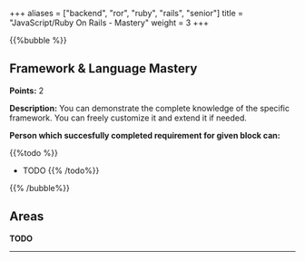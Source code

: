+++
aliases = ["backend", "ror", "ruby", "rails", "senior"]
title = "JavaScript/Ruby On Rails - Mastery"
weight = 3
+++

{{%bubble %}}

## Framework & Language Mastery

**Points:** 2 

**Description:** You can demonstrate the complete knowledge of the specific framework. You can freely customize it and extend it if needed.

**Person which succesfully completed requirement for given block can:** 

{{%todo %}}
- TODO
{{% /todo%}}

{{% /bubble%}}

## Areas

**TODO**

---

